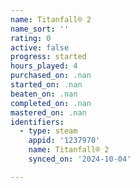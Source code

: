 ```yaml
---
name: Titanfall® 2
name_sort: ''
rating: 0
active: false
progress: started
hours_played: 4
purchased_on: .nan
started_on: .nan
beaten_on: .nan
completed_on: .nan
mastered_on: .nan
identifiers:
  - type: steam
    appid: '1237970'
    name: Titanfall® 2
    synced_on: '2024-10-04'

---
```

